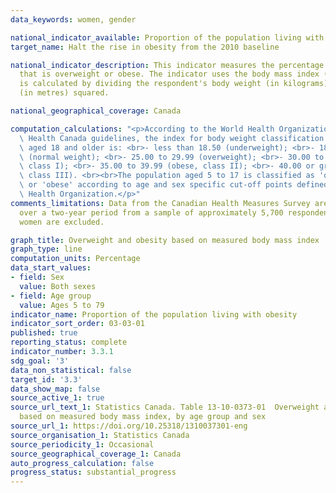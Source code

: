 ```yaml
---
data_keywords: women, gender

national_indicator_available: Proportion of the population living with obesity
target_name: Halt the rise in obesity from the 2010 baseline

national_indicator_description: This indicator measures the percentage of the population
  that is overweight or obese. The indicator uses the body mass index (BMI) which
  is calculated by dividing the respondent's body weight (in kilograms) by their height
  (in metres) squared.

national_geographical_coverage: Canada

computation_calculations: "<p>According to the World Health Organization (WHO) and\
  \ Health Canada guidelines, the index for body weight classification for the population\
  \ aged 18 and older is: <br>- less than 18.50 (underweight); <br>- 18.50 to 24.99\
  \ (normal weight); <br>- 25.00 to 29.99 (overweight); <br>- 30.00 to 34.99 (obese,\
  \ class I); <br>- 35.00 to 39.99 (obese, class II); <br>- 40.00 or greater (obese,\
  \ class III). <br><br>The population aged 5 to 17 is classified as 'overweight'\
  \ or 'obese' according to age and sex specific cut-off points defined by the World\
  \ Health Organization.</p>"
comments_limitations: Data from the Canadian Health Measures Survey are collected
  over a two-year period from a sample of approximately 5,700 respondents. Pregnant
  women are excluded.

graph_title: Overweight and obesity based on measured body mass index
graph_type: line
computation_units: Percentage
data_start_values:
- field: Sex
  value: Both sexes
- field: Age group
  value: Ages 5 to 79
indicator_name: Proportion of the population living with obesity
indicator_sort_order: 03-03-01
published: true
reporting_status: complete
indicator_number: 3.3.1
sdg_goal: '3'
data_non_statistical: false
target_id: '3.3'
data_show_map: false
source_active_1: true
source_url_text_1: Statistics Canada. Table 13-10-0373-01  Overweight and obesity
  based on measured body mass index, by age group and sex
source_url_1: https://doi.org/10.25318/1310037301-eng
source_organisation_1: Statistics Canada
source_periodicity_1: Occasional
source_geographical_coverage_1: Canada
auto_progress_calculation: false
progress_status: substantial_progress
---
```

